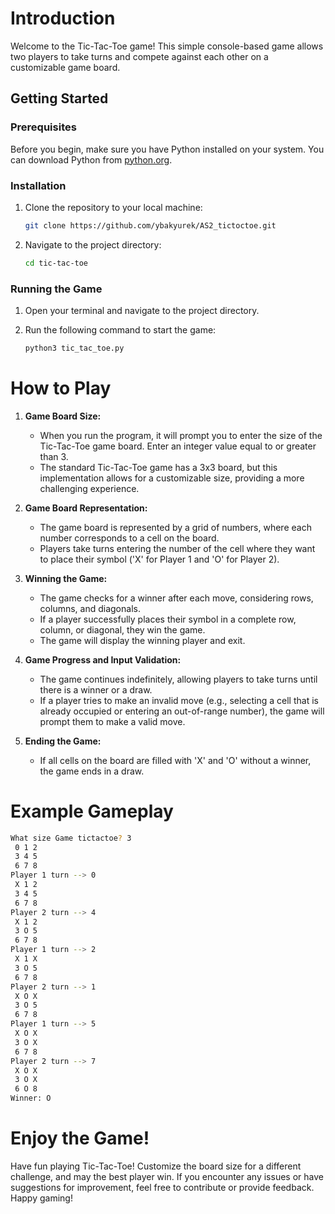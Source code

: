 # Introduction
Welcome to the Tic-Tac-Toe game! This simple console-based game allows two players to take turns and compete against each other on a customizable game board.

## Getting Started

### Prerequisites

Before you begin, make sure you have Python installed on your system. You can download Python from [python.org](https://www.python.org/downloads/).

### Installation

1. Clone the repository to your local machine:

   ```bash
   git clone https://github.com/ybakyurek/AS2_tictoctoe.git
   ```

2. Navigate to the project directory:

   ```bash
   cd tic-tac-toe
   ```

### Running the Game

1. Open your terminal and navigate to the project directory.

2. Run the following command to start the game:

   ```bash
   python3 tic_tac_toe.py
   ```

# How to Play
1. **Game Board Size:**
   - When you run the program, it will prompt you to enter the size of the Tic-Tac-Toe game board. Enter an integer value equal to or greater than 3.
   - The standard Tic-Tac-Toe game has a 3x3 board, but this implementation allows for a customizable size, providing a more challenging experience.

2. **Game Board Representation:**
   - The game board is represented by a grid of numbers, where each number corresponds to a cell on the board.
   - Players take turns entering the number of the cell where they want to place their symbol ('X' for Player 1 and 'O' for Player 2).

3. **Winning the Game:**
   - The game checks for a winner after each move, considering rows, columns, and diagonals.
   - If a player successfully places their symbol in a complete row, column, or diagonal, they win the game.
   - The game will display the winning player and exit.

4. **Game Progress and Input Validation:**
   - The game continues indefinitely, allowing players to take turns until there is a winner or a draw.
   - If a player tries to make an invalid move (e.g., selecting a cell that is already occupied or entering an out-of-range number), the game will prompt them to make a valid move.

5. **Ending the Game:**
   - If all cells on the board are filled with 'X' and 'O' without a winner, the game ends in a draw.

# Example Gameplay
```bash
What size Game tictactoe? 3
 0 1 2
 3 4 5
 6 7 8
Player 1 turn --> 0
 X 1 2
 3 4 5
 6 7 8
Player 2 turn --> 4
 X 1 2
 3 O 5
 6 7 8
Player 1 turn --> 2
 X 1 X
 3 O 5
 6 7 8
Player 2 turn --> 1
 X O X
 3 O 5
 6 7 8
Player 1 turn --> 5
 X O X
 3 O X
 6 7 8
Player 2 turn --> 7
 X O X
 3 O X
 6 O 8
Winner: O
```

# Enjoy the Game!
Have fun playing Tic-Tac-Toe! Customize the board size for a different challenge, and may the best player win. If you encounter any issues or have suggestions for improvement, feel free to contribute or provide feedback. Happy gaming!
